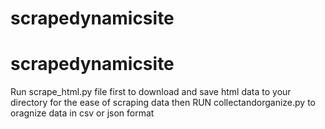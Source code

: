 ﻿# scrapedynamicsite
# scrapedynamicsite
Run scrape_html.py file first to download and save html data to your directory for the ease of scraping data
then RUN collectandorganize.py to oragnize data in csv or json format
